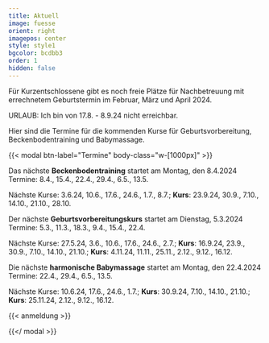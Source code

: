 ```yaml
---
title: Aktuell
image: fuesse
orient: right
imagepos: center
style: style1
bgcolor: bcdbb3
order: 1
hidden: false
---
```

Für Kurzentschlossene gibt es noch freie Plätze für Nachbetreuung mit errechnetem Geburtstermin im Februar, März und April 2024.

URLAUB: Ich bin von 17.8. - 8.9.24 nicht erreichbar.

Hier sind die Termine für die kommenden Kurse für Geburtsvorbereitung, Beckenbodentraining und Babymassage.

{{< modal btn-label="Termine" body-class="w-\[1000px]" >}}

Das nächste **Beckenbodentraining** startet am Montag, den 8.4.2024\
Termine: 8.4., 15.4., 22.4., 29.4., 6.5., 13.5.

Nächste Kurse: 3.6.24, 10.6., 17.6., 24.6., 1.7., 8.7.; **Kurs**: 23.9.24, 30.9., 7.10., 14.10., 21.10., 28.10.

Der nächste **Geburtsvorbereitungskurs** startet am Dienstag, 5.3.2024\
Termine: 5.3., 11.3., 18.3., 9.4., 15.4., 22.4.

Nächste Kurse: 27.5.24, 3.6., 10.6., 17.6., 24.6., 2.7.; **Kurs**: 16.9.24, 23.9., 30.9., 7.10., 14.10., 21.10.; **Kurs**: 4.11.24, 11.11., 25.11., 2.12., 9.12., 16.12.

Die nächste **harmonische Babymassage** startet am Montag, den 22.4.2024\
Termine: 22.4., 29.4., 6.5., 13.5.

Nächste Kurse: 10.6.24, 17.6., 24.6., 1.7.; **Kurs**: 30.9.24, 7.10., 14.10., 21.10.; **Kurs**: 25.11.24, 2.12., 9.12., 16.12.

{{< anmeldung >}}

{{</ modal >}}
